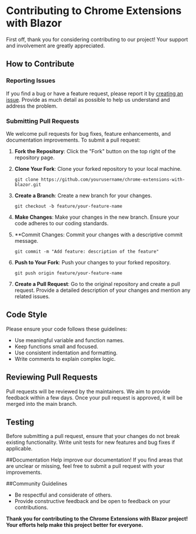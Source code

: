 # Contributing to Chrome Extensions with Blazor

First off, thank you for considering contributing to our project! Your support and involvement are greatly appreciated.

## How to Contribute

### Reporting Issues

If you find a bug or have a feature request, please report it by [creating an issue](https://github.com/yourusername/chrome-extensions-with-blazor/issues). Provide as much detail as possible to help us understand and address the problem.

### Submitting Pull Requests

We welcome pull requests for bug fixes, feature enhancements, and documentation improvements. To submit a pull request:

1. **Fork the Repository**: Click the "Fork" button on the top right of the repository page.

2. **Clone Your Fork**: Clone your forked repository to your local machine.
   
   ```git clone https://github.com/yourusername/chrome-extensions-with-blazor.git```
   
3. **Create a Branch**: Create a new branch for your changes.

   ```git checkout -b feature/your-feature-name```

4. **Make Changes**: Make your changes in the new branch. Ensure your code adheres to our coding standards.

5. **Commit Changes: Commit your changes with a descriptive commit message.

   ```git commit -m "Add feature: description of the feature"```

6. **Push to Your Fork**: Push your changes to your forked repository.

   ```git push origin feature/your-feature-name```

7. **Create a Pull Request**: Go to the original repository and create a pull request. Provide a detailed description of your changes and mention any related issues.

## Code Style
Please ensure your code follows these guidelines:

- Use meaningful variable and function names.
- Keep functions small and focused.
- Use consistent indentation and formatting.
- Write comments to explain complex logic.

## Reviewing Pull Requests
Pull requests will be reviewed by the maintainers. We aim to provide feedback within a few days. Once your pull request is approved, it will be merged into the main branch.

## Testing
Before submitting a pull request, ensure that your changes do not break existing functionality. Write unit tests for new features and bug fixes if applicable.

##Documentation
Help improve our documentation! If you find areas that are unclear or missing, feel free to submit a pull request with your improvements.

##Community Guidelines
- Be respectful and considerate of others.
- Provide constructive feedback and be open to feedback on your contributions.

**Thank you for contributing to the Chrome Extensions with Blazor project! Your efforts help make this project better for everyone.**
